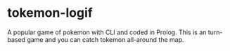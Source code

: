# tokemon-logif

A popular game of pokemon with CLI and coded in Prolog.
This is an turn-based game and you can catch tokemon all-around the map.
